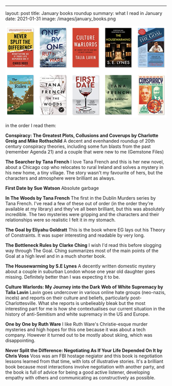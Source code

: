 ---
layout: post
title: January books roundup
summary: what I read in January 
date: 2021-01-31
image: /images/january_books.png

![covers of books](/images/january_books.png)

in the order I read them:

**Conspiracy: The Greatest Plots, Collusions and Coverups by Charlotte Greig and Mike Rothschild**
A decent and evenhanded roundup of 20th century conspiracy theories, including some fun blasts from the past (remember Agenda 21) and a couple that were new to me (Gemstone Files)

**The Searcher by Tana French**
I love Tana French and this is her new novel, about a Chicago cop who relocates to rural Ireland and solves a mystery in his new home, a tiny village. The story wasn't my favourite of hers, but the characters and atmosphere were brilliant as always.

**First Date by Sue Watson** 
Absolute garbage

**In The Woods by Tana French**
The first in the Dublin Murders series by Tana French. I've read a few of these out of order (in the order they're available at my library) and they've all been brilliant, but this was absolutely incredible. The two mysteries were gripping and the characters and their relationships were so realistic I felt it in my stomach.

**The Goal by Eliyahu Goldratt**
This is the book where EG lays out his Theory of Constraints. It was super interesting and readable by very long. 

**The Bottleneck Rules by Clarke Ching**
I wish I'd read this before slogging way through The Goal. Ching summarizes most of the main points of the Goal at a high level and in a much shorter book.

**The Housewarming by S.E Lynes**
A decently written domestic mystery about a couple in suburban London whose one year old daughter goes missing. Definitely better than I was expecting it to be. 

**Culture Warlords: My Journey into the Dark Web of White Supremacy by Talia Lavin**
Lavin goes undercover in various online hate groups (neo-nazis, incels) and reports on their culture and beliefs, particularly post-Charlottesville. What she reports is unbelieably bleak but the most interesting part for me is how she contextualises our current situation in the history of anti-Semitism and white supremacy in the US and Europe.

**One by One by Ruth Ware**
I like Ruth Ware's Christie-esque murder mysteries and high hopes for this one because it was about a tech company. However it turned out to be mostly about skiing, which was disappointing.

**Never Split the Difference: Negotiating As If Your Life Depended On It by Chris Voss**
Voss was am FBI hostage negiator and this book is negotiation lessons learned from that time, with lots of illustrative stories. It's a brilliant book because most interactions involve negotiation with another party, and the book is full of advice for being a good active listener, developing empathy with others and communicating as constructively as possible.

